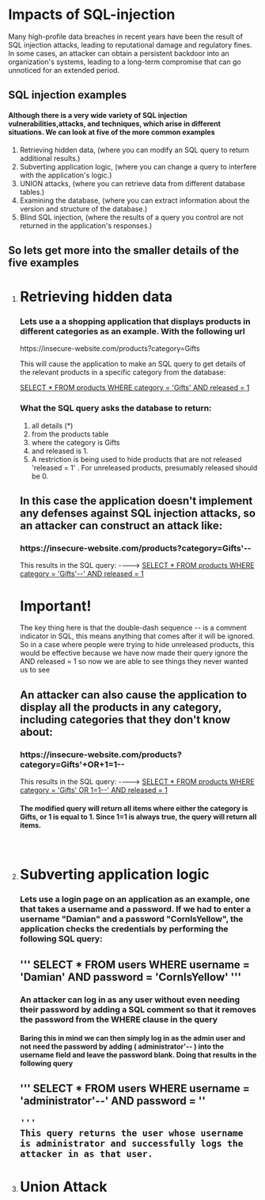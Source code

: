<h1>Impacts of SQL-injection</h1>

<p>Many high-profile data breaches in recent years have been the result of SQL injection attacks, leading to reputational damage and regulatory fines. In some cases, an attacker can obtain a persistent backdoor into an organization's systems, leading to a long-term compromise that can go unnoticed for an extended period.</p>
<h2>SQL injection examples</h2>
<h4>Although there is a very wide variety of SQL injection vulnerabilities,attacks, and techniques, which arise in different situations. We can look at five of the more common examples</h4>
<ol>
<li>Retrieving hidden data, (where you can modify an SQL query to return additional results.)</li>
<li>Subverting application logic, (where you can change a query to interfere with the application's logic.)</li>
<li>UNION attacks, (where you can retrieve data from different database tables.)</li>
<li>Examining the database, (where you can extract information about the version and structure of the database.)</li>
<li>Blind SQL injection, (where the results of a query you control are not returned in the application's responses.)</li>
</ol>
<h2>So lets get more into the smaller details of the five examples</h2>

<ol>

<li><h1>Retrieving hidden data</h1></li>
<h3>Lets use a a shopping application that displays products in different categories as an example. With the following url</h3>
<p>https://insecure-website.com/products?category=Gifts</p>
<p>This will cause the application to make an SQL query to get details of the relevant products in a specific category from the database:</p>
<u>SELECT * FROM products WHERE category = 'Gifts' AND released = 1</u>
<h3>What the SQL query asks the database to return:</h3>
<ol>
<li>all details (*)</li>
<li>from the products table</li>
<li>where the category is Gifts</li>
<li>and released is 1.</li>
<li>A restriction is being used to hide products that are not released 'released = 1' . For unreleased products, presumably released should be 0.</li>
</ol>
<h2>In this case the application doesn't implement any defenses against SQL injection attacks, so an attacker can construct an attack like:</h2>
<h3>https://insecure-website.com/products?category=Gifts'--</h3>
<p>This results in the SQL query: ---->    <u>SELECT * FROM products WHERE category = 'Gifts'--' AND released = 1</u></p>
<h1>Important!</h1>
<p>
    The key thing here is that the double-dash sequence -- is a comment indicator in SQL, this means anything that comes after it will be ignored. So in a  case where people were trying to hide unreleased products, this would be effective because we have now made their query ignore the AND released = 1 so   now we are able to see things they never wanted us to see
</p>
<h2>An attacker can also cause the application to display all the products in any category, including categories that they don't know about:</h2>
<h3>https://insecure-website.com/products?category=Gifts'+OR+1=1--</h3>
<p>This results in the SQL query: ---->   <u>SELECT * FROM products WHERE category = 'Gifts' OR 1=1--' AND released = 1</u></p>
<h4>
The modified query will return all items where either the category is Gifts, or 1 is equal to 1. Since 1=1 is always true, the query will return all items.
</h4><br/>


<li><h1>Subverting application logic</h1></li>


<h3>Lets use a login page on an application as an example,  one that takes a username and a password.  If we had to enter a username "Damian" and a password "CornIsYellow", the application checks the credentials by performing the following SQL query: </h3>

<h2>
    '''
        SELECT * FROM users WHERE username = 'Damian' AND password = 'CornIsYellow' 
    ''' 
</h2>

<h3>An attacker can log in as any user without even needing their password by adding a SQL comment so that it removes the password from the WHERE clause in the query </h3>

<h4>Baring this in mind we can then simply log in as the admin user and not need the password by adding ( administrator'-- ) into the username field and leave the password blank. Doing that results in the following query</h4>

<h2>
    '''
       SELECT * FROM users WHERE username = 'administrator'--' AND password = ''

    ''' 
    This query returns the user whose username is administrator and successfully logs the attacker in as that user.
</h2>

<li><h1>Union Attack</h1></li>


</ol>